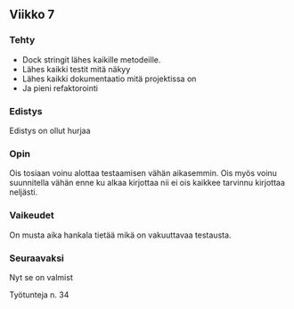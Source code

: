 ## Viikko 7

### Tehty
- Dock stringit lähes kaikille metodeille.
- Lähes kaikki testit mitä näkyy
- Lähes kaikki dokumentaatio mitä projektissa on
- Ja pieni refaktorointi


### Edistys

Edistys on ollut hurjaa

### Opin

Ois tosiaan voinu alottaa testaamisen vähän aikasemmin.
Ois myös voinu suunnitella vähän enne ku alkaa kirjottaa nii ei ois kaikkee tarvinnu kirjottaa neljästi.


### Vaikeudet

On musta aika hankala tietää mikä on vakuuttavaa testausta.

### Seuraavaksi

Nyt se on valmist

Työtunteja n. 34